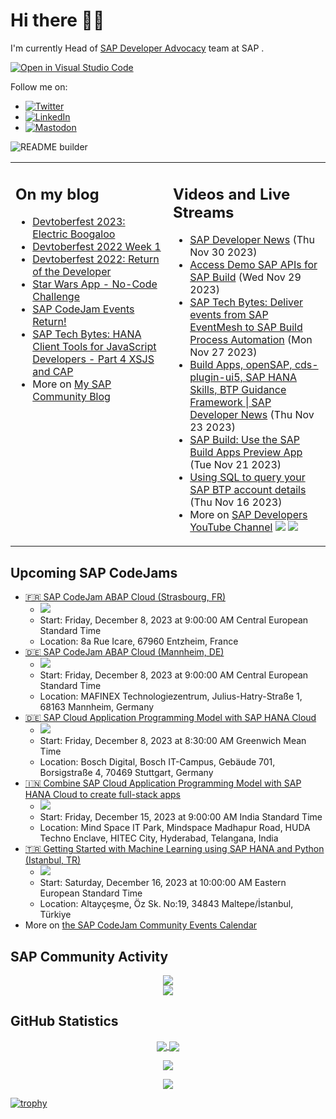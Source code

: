 
# Hi there 👋🏼

I'm currently Head of [SAP Developer Advocacy](https://developers.sap.com/developer-advocates.html) team at SAP .

[![Open in Visual Studio Code](https://img.shields.io/badge/Made%20for-VSCode-1f425f.svg)](https://github.dev/jung-thomas/jung-thomas)

Follow me on:
- <a href="https://twitter.com/thomas_jung"><img alt="Twitter" src="https://img.shields.io/badge/thomas_jung-%231DA1F2.svg?style=for-the-badge&logo=Twitter&logoColor=white"/></a>
- <a href="https://www.linkedin.com/in/thomasjungsap/"><img alt="LinkedIn" src="https://img.shields.io/badge/linkedin-%230077B5.svg?style=for-the-badge&logo=linkedin&logoColor=white"/></a>
- <a rel="me" href="https://mastodon.cloud/@thomas_jung"><img alt="Mastodon" src="https://img.shields.io/mastodon/follow/109262551990174478?domain=https%3A%2F%2Fmastodon.cloud%2F&style=social"/></a>

![README builder](https://github.com/jung-thomas/jung-thomas/workflows/README%20builder/badge.svg)

<table><tr><td valign="top" width="50%">
 
## On my blog
- [Devtoberfest 2023: Electric Boogaloo](https://blogs.sap.com/?p=1824721) 
- [Devtoberfest 2022 Week 1](https://blogs.sap.com/?p=1618235) 
- [Devtoberfest 2022: Return of the Developer](https://blogs.sap.com/?p=1598237) 
- [Star Wars App - No-Code Challenge](https://blogs.sap.com/?p=1543686) 
- [SAP CodeJam Events Return!](https://blogs.sap.com/?p=1539697) 
- [SAP Tech Bytes: HANA Client Tools for JavaScript Developers - Part 4 XSJS and CAP](https://blogs.sap.com/?p=1519898) 
- More on [My SAP Community Blog](https://people.sap.com/thomas.jung#content:blogposts)
</td>
  
<td valign="top" width="50%">
  
## Videos and Live Streams
- [SAP Developer News](https://www.youtube.com/watch?v=Qk-9ip1P3xg) (Thu Nov 30 2023)
- [Access Demo SAP APIs for SAP Build](https://www.youtube.com/watch?v=11TUQgQi-9k) (Wed Nov 29 2023)
- [SAP Tech Bytes: Deliver events from SAP EventMesh to SAP Build Process Automation](https://www.youtube.com/watch?v=CnPUhnKcl-k) (Mon Nov 27 2023)
- [Build Apps, openSAP, cds-plugin-ui5, SAP HANA Skills, BTP Guidance Framework | SAP Developer News](https://www.youtube.com/watch?v=V2v0-CEDs6o) (Thu Nov 23 2023)
- [SAP Build: Use the SAP Build Apps Preview App](https://www.youtube.com/watch?v=EfoyYcRCGic) (Tue Nov 21 2023)
- [Using SQL to query your SAP BTP account details](https://www.youtube.com/watch?v=wG8Z2pEKc-c) (Thu Nov 16 2023)
- More on [SAP Developers YouTube Channel](https://www.youtube.com/channel/UCNfmelKDrvRmjYwSi9yvrMg) ![](https://img.shields.io/youtube/channel/views/UCNfmelKDrvRmjYwSi9yvrMg) ![](https://img.shields.io/youtube/channel/subscribers/UCNfmelKDrvRmjYwSi9yvrMg)
</td></tr></table>

## Upcoming SAP CodeJams
- [🇫🇷 SAP CodeJam ABAP Cloud (Strasbourg, FR)](https://groups.community.sap.com/t5/sap-codejam/sap-codejam-abap-cloud-strasbourg-fr/ev-p/302494)
  - <img src="https://groups.community.sap.com/t5/image/serverpage/image-id/49596i5B96273BABD90CE7/image-size/thumb?v=v2&px=150" />
  - Start: Friday, December 8, 2023 at 9:00:00 AM Central European Standard Time
  - Location: 8a Rue Icare, 67960 Entzheim, France
- [🇩🇪 SAP CodeJam ABAP Cloud (Mannheim, DE)](https://groups.community.sap.com/t5/sap-codejam/sap-codejam-abap-cloud-mannheim-de/ev-p/291688)
  - <img src="https://groups.community.sap.com/t5/image/serverpage/image-id/46020iAF9CD942EB7D2D37/image-size/thumb?v=v2&px=150" />
  - Start: Friday, December 8, 2023 at 9:00:00 AM Central European Standard Time
  - Location: MAFINEX Technologiezentrum, Julius-Hatry-Straße 1, 68163 Mannheim, Germany
- [🇩🇪 SAP Cloud Application Programming Model with SAP HANA Cloud](https://groups.community.sap.com/t5/sap-codejam/sap-cloud-application-programming-model-with-sap-hana-cloud/ev-p/300475)
  - <img src="https://groups.community.sap.com/t5/image/serverpage/image-id/49002i3FE68AF7A7717186/image-size/thumb?v=v2&px=150" />
  - Start: Friday, December 8, 2023 at 8:30:00 AM Greenwich Mean Time
  - Location: Bosch Digital, Bosch IT-Campus, Gebäude 701, Borsigstraße 4, 70469 Stuttgart, Germany
- [🇮🇳 Combine SAP Cloud Application Programming Model with SAP HANA Cloud to create full-stack apps](https://groups.community.sap.com/t5/sap-codejam/combine-sap-cloud-application-programming-model-with-sap-hana-cloud-to/ev-p/297097)
  - <img src="https://groups.community.sap.com/t5/image/serverpage/image-id/47889i635A005FD3DAFDC5/image-size/thumb?v=v2&px=150" />
  - Start: Friday, December 15, 2023 at 9:00:00 AM India Standard Time
  - Location: Mind Space IT Park, Mindspace Madhapur Road, HUDA Techno Enclave, HITEC City, Hyderabad, Telangana, India
- [🇹🇷 Getting Started with Machine Learning using SAP HANA and Python (Istanbul, TR)](https://groups.community.sap.com/t5/sap-codejam/getting-started-with-machine-learning-using-sap-hana-and-python-istanbul-tr/ev-p/301057)
  - <img src="https://groups.community.sap.com/t5/image/serverpage/image-id/50386i5E94540BC7D6BCB8/image-size/thumb?v=v2&px=150" />
  - Start: Saturday, December 16, 2023 at 10:00:00 AM Eastern European Standard Time
  - Location: Altayçeşme, Öz Sk. No:19, 34843 Maltepe/İstanbul, Türkiye
- More on [the SAP CodeJam Community Events Calendar](https://groups.community.sap.com/t5/sap-codejam/eb-p/codejam-events)

## SAP Community Activity
<p align = "center">
<a href="https://people.sap.com/thomas.jung#overview">
  <img align="center" src="https://devrel-tools-prod-scn-badges-srv.cfapps.eu10.hana.ondemand.com/activity/thomas.jung" />
</a>
</br>
<a href="https://people.sap.com/thomas.jung#reputation">
  <img align="center" src="https://devrel-tools-prod-scn-badges-srv.cfapps.eu10.hana.ondemand.com/showcaseBadges/thomas.jung?test=2" />
</a>
</p>

## GitHub Statistics
<p align = "center">
<a href="https://github.com/anuraghazra/github-readme-stats">
  <img align="center" src="https://github-readme-stats.vercel.app/api?username=jung-thomas&count_private=true&show_icons=true&theme=dark&line_height=27" />
</a>
<a href="https://github.com/anuraghazra/github-readme-stats">
  <img align="center" src="https://github-readme-stats.vercel.app/api/top-langs/?username=jung-thomas&show_icons=true&theme=dark" />
</a>
</p>

<p align = "center">
 <img  src="https://github-readme-streak-stats.herokuapp.com/?user=jung-thomas&show_icons=true&locale=en&layout=compact&theme=dark&line_height=0" />
</p> 

<p align = "center">
 <img src="https://activity-graph.herokuapp.com/graph?username=jung-thomas&theme=redical">
</p> 

[![trophy](https://github-profile-trophy.vercel.app/?username=jung-thomas&theme=onedark)](https://github.com/ryo-ma/github-profile-trophy)


